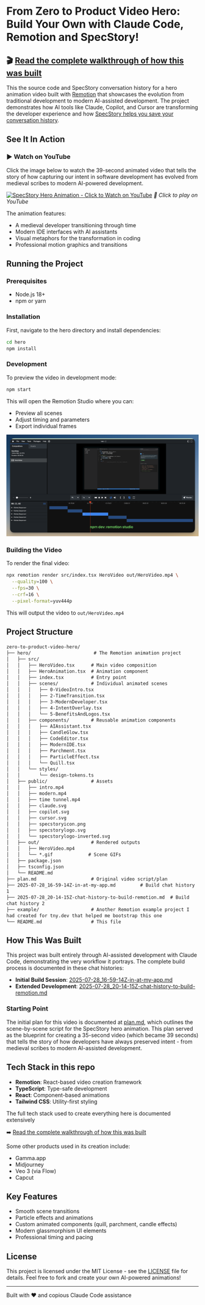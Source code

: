 # From Zero to Product Video Hero: Build Your Own with Claude Code, Remotion and SpecStory!

## 🎬 **[Read the complete walkthrough of how this was built](https://get.specstory.com/build-product-video-with-ai)**

This the source code and SpecStory conversation history for a hero animation video built with [Remotion](https://www.remotion.dev/) that showcases the evolution from traditional development to modern AI-assisted development. The project demonstrates how AI tools like Claude, Copilot, and Cursor are transforming the developer experience and how [SpecStory helps you save your conversation history](https://get.specstory.com/extension).

## See It In Action

### ▶️ Watch on YouTube
Click the image below to watch the 39-second animated video that tells the story of how capturing our intent in software development has evolved from medieval scribes to modern AI-powered development.

[![SpecStory Hero Animation - Click to Watch on YouTube](https://img.youtube.com/vi/0mTtPDFm5_I/maxresdefault.jpg)](https://www.youtube.com/watch?v=0mTtPDFm5_I)
*🎥 Click to play on YouTube*

The animation features:

- A medieval developer transitioning through time
- Modern IDE interfaces with AI assistants
- Visual metaphors for the transformation in coding
- Professional motion graphics and transitions

## Running the Project

### Prerequisites

- Node.js 18+ 
- npm or yarn

### Installation

First, navigate to the hero directory and install dependencies:

```bash
cd hero
npm install
```

### Development

To preview the video in development mode:

```bash
npm start
```

This will open the Remotion Studio where you can:
- Preview all scenes
- Adjust timing and parameters
- Export individual frames

![Remotion Studio](./remotion_studio.png)

### Building the Video

To render the final video:

```bash
npx remotion render src/index.tsx HeroVideo out/HeroVideo.mp4 \
  --quality=100 \
  --fps=30 \
  --crf=16 \
  --pixel-format=yuv444p
```

This will output the video to `out/HeroVideo.mp4`

## Project Structure

```
zero-to-product-video-hero/
├── hero/                       # The Remotion animation project
│   ├── src/
│   │   ├── HeroVideo.tsx      # Main video composition
│   │   ├── HeroAnimation.tsx  # Animation component
│   │   ├── index.tsx          # Entry point
│   │   ├── scenes/            # Individual animated scenes
│   │   │   ├── 0-VideoIntro.tsx
│   │   │   ├── 2-TimeTransition.tsx
│   │   │   ├── 3-ModernDeveloper.tsx
│   │   │   ├── 4-IntentOverlay.tsx
│   │   │   └── 5-BenefitsAndLogos.tsx
│   │   ├── components/        # Reusable animation components
│   │   │   ├── AIAssistant.tsx
│   │   │   ├── CandleGlow.tsx
│   │   │   ├── CodeEditor.tsx
│   │   │   ├── ModernIDE.tsx
│   │   │   ├── Parchment.tsx
│   │   │   ├── ParticleEffect.tsx
│   │   │   └── Quill.tsx
│   │   └── styles/
│   │       └── design-tokens.ts
│   ├── public/                # Assets
│   │   ├── intro.mp4
│   │   ├── modern.mp4
│   │   ├── time tunnel.mp4
│   │   ├── claude.svg
│   │   ├── copilot.svg
│   │   ├── cursor.svg
│   │   ├── specstoryicon.png
│   │   ├── specstorylogo.svg
│   │   └── specstorylogo-inverted.svg
│   ├── out/                   # Rendered outputs
│   │   ├── HeroVideo.mp4
│   │   └── *.gif             # Scene GIFs
│   ├── package.json
│   ├── tsconfig.json
│   └── README.md
├── plan.md                    # Original video script/plan
├── 2025-07-28_16-59-14Z-in-at-my-app.md         # Build chat history 1
├── 2025-07-28_20-14-15Z-chat-history-to-build-remotion.md  # Build chat history 2
├── example/                   # Another Remotion example project I had created for tny.dev that helped me bootstrap this one
└── README.md                  # This file
```

## How This Was Built

This project was built entirely through AI-assisted development with Claude Code, demonstrating the very workflow it portrays. The complete build process is documented in these chat histories:

- **Initial Build Session**: [2025-07-28_16-59-14Z-in-at-my-app.md](./2025-07-28_16-59-14Z-in-at-my-app.md)
- **Extended Development**: [2025-07-28_20-14-15Z-chat-history-to-build-remotion.md](./2025-07-28_20-14-15Z-chat-history-to-build-remotion.md)

### Starting Point

The initial plan for this video is documented at [plan.md](./plan.md), which outlines the scene-by-scene script for the SpecStory hero animation. This plan served as the blueprint for creating a 35-second video (which became 39 seconds) that tells the story of how developers have always preserved intent - from medieval scribes to modern AI-assisted development.

## Tech Stack in this repo

- **Remotion**: React-based video creation framework
- **TypeScript**: Type-safe development
- **React**: Component-based animations
- **Tailwind CSS**: Utility-first styling

The full tech stack used to create everything here is documented extensively

➡️ [Read the complete walkthrough of how this was built](https://get.specstory.com/build-product-video-with-ai)

Some other products used in its creation include:

- Gamma.app
- Midjourney
- Veo 3 (via Flow)
- Capcut

## Key Features

- Smooth scene transitions
- Particle effects and animations
- Custom animated components (quill, parchment, candle effects)
- Modern glassmorphism UI elements
- Professional timing and pacing

## License

This project is licensed under the MIT License - see the [LICENSE](LICENSE) file for details. Feel free to fork and create your own AI-powered animations!

---

Built with ❤️ and copious Claude Code assistance
